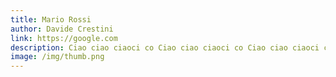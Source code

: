 ```yaml
---
title: Mario Rossi
author: Davide Crestini
link: https://google.com
description: Ciao ciao ciaoci co Ciao ciao ciaoci co Ciao ciao ciaoci co v
image: /img/thumb.png
---
```


